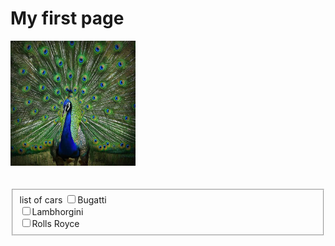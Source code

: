 <html>
 <head></head> 
 <body> 
  <h1><b> My first page</b></h1> 
  <img src="images.jpeg" width="200" height="200 title="Peacock">
    <br>
      <br>
        <br>
 <form>
   <fieldset>
     <lengend>list of cars</lengend >
       <input type="checkbox">Bugatti<br>
         <input type="checkbox">Lambhorgini<br>
           <input type="checkbox">Rolls Royce
     </fieldset >
   </form>
 </body>
</html>
